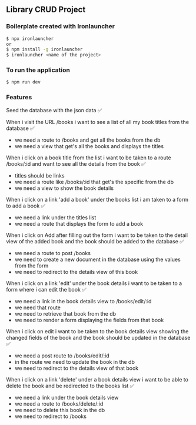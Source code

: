 ## Library CRUD Project

### Boilerplate created with Ironlauncher
```bash
$ npx ironlauncher
or
$ npm install -g ironlauncher
$ ironlauncher <name of the project>
```

### To run the application
```bash
$ npm run dev
```

### Features

Seed the database with the json data ✅

When i visit the URL /books i want to see a list of all my book titles from the database ✅
- we need a route to /books and get all the books from the db
- we need a view that get's all the books and displays the titles



When i click on a book title from the list i want to be taken to a route /books/:id and want to see all the details from the book  ✅
- titles should be links
- we need a route like /books/:id that get's the specific from the db 
- we need a view to show the book details


When i click on a link 'add a book' under the books list i am taken to a form to add a book  ✅
- we need a link under the titles list
- we need a route that displays the form to add a book

When i click on Add after filling out the form i want to be taken to the detail view of the added book and the book should be added to the database  ✅
- we need a route to post /books
- we need to create a new document in the database using the values from the form
- we need to redirect to the details view of this book


When i click on a link 'edit' under the book details i want to be taken to a form where i can edit the book ✅
- we need a link in the book details view to /books/edit/:id
- we need that route
- we need to retrieve that book from the db
- we need to render a form displaying the fields from that book


When i click on edit i want to be taken to the book details view showing the changed fields of the book and the book should be updated in the database ✅
- we need a post route to /books/edit/:id
- in the route we need to update the book in the db
- we need to redirect to the details view of that book


When i click on a link 'delete' under a book details view i want to be able to delete the book and be redirected to the books list ✅
- we need a link under the book details view
- we need a route to /books/delete/:id
- we need to delete this book in the db
- we need to redirect to /books

